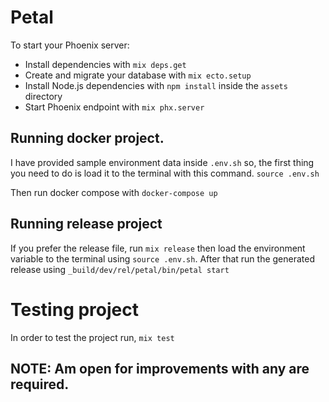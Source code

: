 # Petal

To start your Phoenix server:

  * Install dependencies with `mix deps.get`
  * Create and migrate your database with `mix ecto.setup`
  * Install Node.js dependencies with `npm install` inside the `assets` directory
  * Start Phoenix endpoint with `mix phx.server`



## Running docker project.
I have provided sample environment data inside `.env.sh` so, the first thing you need to do is load it to the terminal with this command. `source .env.sh`

Then run docker compose with `docker-compose up`

## Running release project
If you prefer the release file, run `mix release` then load the environment variable to the terminal using `source .env.sh`. After that run the generated release using `_build/dev/rel/petal/bin/petal start`

# Testing project
In order to test the project run, `mix test`


## NOTE: Am open for improvements with any are required.
